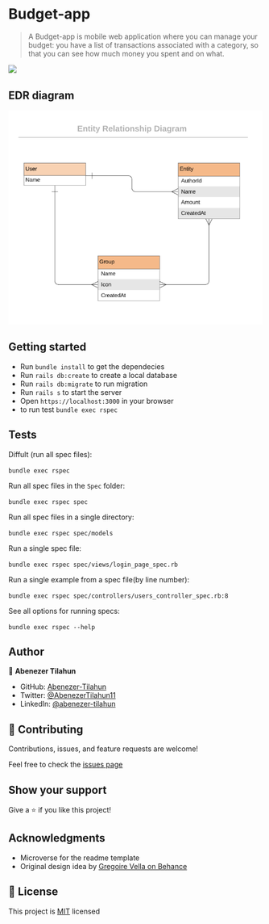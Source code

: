 # Budget-app
> A Budget-app is mobile web application where you can manage your budget: you have a list of transactions associated with a category, so that you can see how much money you spent and on what.

![](./)

## EDR diagram

![](./Images/erd_diagram.png)

## Getting started

- Run `bundle install` to get the dependecies
- Run `rails db:create` to create a local database
- Run `rails db:migrate` to run migration 
- Run `rails s` to start  the server
- Open `https://localhost:3000` in your browser
- to run test `bundle exec rspec`

## Tests
Diffult (run all spec files):

`bundle exec rspec`

Run all spec files in the `Spec` folder:

`bundle exec rspec spec`

Run all spec files in a single directory:

`bundle exec rspec spec/models`

Run a single spec file:

`bundle exec rspec spec/views/login_page_spec.rb`

Run a single example from a spec file(by line number):

`bundle exec rspec spec/controllers/users_controller_spec.rb:8`

See all options for running specs:

`bundle exec rspec --help`


## Author

👤 **Abenezer Tilahun**

- GitHub: [Abenezer-Tilahun](https://github.com/Abenezer-Tilahun)
- Twitter: [@AbenezerTilahun11](https://twitter.com/AbenezerTilah11)
- LinkedIn: [@abenezer-tilahun](https://abenezer-tilahun.github.io/My-Portfolio/)

## 🤝 Contributing

Contributions, issues, and feature requests are welcome!

Feel free to check the [issues page](https://github.com/Abenezer-Tilahun/Budget-app/issues)

## Show your support

Give a ⭐️ if you like this project!

## Acknowledgments
- Microverse for the readme template
- Original design idea by [Gregoire Vella on Behance](https://www.behance.net/gregoirevella)

## 📝 License
This project is [MIT](./LICENSE) licensed